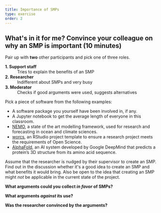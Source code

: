 ```yaml
---
title: Importance of SMPs
type: exercise
order: 2
---
```



## What's in it for me? Convince your colleague on why an SMP is important (10 minutes)

Pair up with **two** other participants and pick one of three roles.

<dl>
    <dt><b>1. Support staff</b></dt>
    <dd>Tries to explain the benefits of an SMP</dd>
    <dt><b>2. Researcher</b></dt>
    <dd>Indifferent about SMPs and very busy</dd>
    <dt><b>3. Moderator</b></dt>
    <dd>Checks if good arguments were used, suggests alternatives</dd>
</dl>

Pick a piece of software from the following examples:

- A software package you yourself have been involved in, if any.
- A Jupyter notebook to get the average length of everyone in this classroom.
- [NEMO](https://www.nemo-ocean.eu/), a state of the art modelling framework, used for research and forecasting in ocean and climate sciences.
- [worcs](https://cjvanlissa.github.io/worcs/index.html), an RStudio project template to ensure a research project meets the requirements of Open Science.
- [AlphaFold](https://alphafold.com/), an AI system developed by Google DeepMind that predicts a protein’s 3D structure from its amino acid sequence.

Assume that the researcher is nudged by their supervisor to create an SMP. Find out in the discussion whether it's a good idea to create an SMP and what benefits it would bring. Also be open to the idea that creating an SMP might _not_ be applicable in the current state of the project.

**What arguments could you collect _in favor_ of SMPs?**

**What arguments _against_ its use?**

**Was the researcher convinced by the arguments?**
